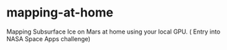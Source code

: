 # mapping-at-home
Mapping Subsurface Ice on Mars at home using your local GPU. ( Entry into NASA Space Apps challenge)

